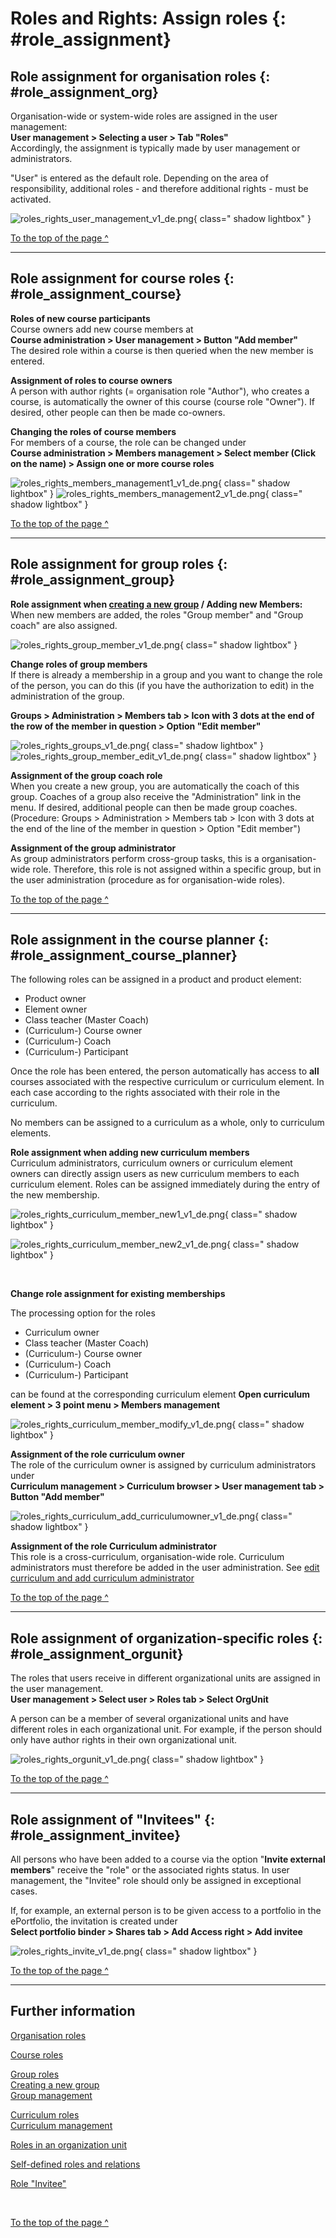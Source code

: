 # Roles and Rights: Assign roles {: #role_assignment}


## Role assignment for organisation roles {: #role_assignment_org}

Organisation-wide or system-wide roles are assigned in the user management:<br>
**User management > Selecting a user > Tab "Roles"**<br>
Accordingly, the assignment is typically made by user management or administrators.

"User" is entered as the default role. Depending on the area of responsibility, additional roles - and therefore additional rights - must be activated.

![roles_rights_user_management_v1_de.png](assets/roles_rights_user_management_v1_de.png){ class=" shadow lightbox" }

[To the top of the page ^](#role_assignment)

---

## Role assignment for course roles {: #role_assignment_course}

**Roles of new course participants**<br>
Course owners add new course members at<br>
**Course administration > User management > Button "Add member"**<br>
The desired role within a course is then queried when the new member is entered.

**Assignment of roles to course owners**<br>
A person with author rights (= organisation role "Author"), who creates a course, is automatically the owner of this course (course role "Owner"). If desired, other people can then be made co-owners.

**Changing the roles of course members**<br>
For members of a course, the role can be changed under<br>
**Course administration > Members management > Select member (Click on the name) > Assign one or more course roles**

![roles_rights_members_management1_v1_de.png](assets/roles_rights_members_management1_v1_de.png){ class=" shadow lightbox" }
![roles_rights_members_management2_v1_de.png](assets/roles_rights_members_management2_v1_de.png){ class=" shadow lightbox" }

[To the top of the page ^](#role_assignment)

---

## Role assignment for group roles {: #role_assignment_group} 

**Role assignment when [creating a new group](../groups/index.md) / Adding new Members:**<br>
When new members are added, the roles "Group member" and "Group coach" are also assigned.

![roles_rights_group_member_v1_de.png](assets/roles_rights_group_member_v1_de.png){ class=" shadow lightbox" }

**Change roles of group members**<br>
If there is already a membership in a group and you want to change the role of the person, you can do this (if you have the authorization to edit) in the administration of the group.

**Groups > Administration > Members tab > Icon with 3 dots at the end of the row of the member in question > Option "Edit member"**


![roles_rights_groups_v1_de.png](assets/roles_rights_groups_v1_de.png){ class=" shadow lightbox" }
![roles_rights_group_member_edit_v1_de.png](assets/roles_rights_group_member_edit_v1_de.png){ class=" shadow lightbox" }


**Assignment of the group coach role**<br>
When you create a new group, you are automatically the coach of this group. Coaches of a group also receive the "Administration" link in the menu. If desired, additional people can then be made group coaches.<br>
(Procedure: Groups > Administration > Members tab > Icon with 3 dots at the end of the line of the member in question > Option "Edit member")

**Assignment of the group administrator**<br>
As group administrators perform cross-group tasks, this is a organisation-wide role. Therefore, this role is not assigned within a specific group, but in the user administration (procedure as for organisation-wide roles).

[To the top of the page ^](#role_assignment)

---

## Role assignment in the course planner {: #role_assignment_course_planner}

The following roles can be assigned in a product and product element:

* Product owner
* Element owner
* Class teacher (Master Coach)
* (Curriculum-) Course owner
* (Curriculum-) Coach
* (Curriculum-) Participant

Once the role has been entered, the person automatically has access to **all** courses associated with the respective curriculum or curriculum element. In each case according to the rights associated with their role in the curriculum.

No members can be assigned to a curriculum as a whole, only to curriculum elements.

**Role assignment when adding new curriculum members**<br> 
Curriculum administrators, curriculum owners or curriculum element owners can directly assign users as new curriculum members to each curriculum element. Roles can be assigned immediately during the entry of the new membership.

![roles_rights_curriculum_member_new1_v1_de.png](assets/roles_rights_curriculum_member_new1_v1_de.png){ class=" shadow lightbox" }

![roles_rights_curriculum_member_new2_v1_de.png](assets/roles_rights_curriculum_member_new2_v1_de.png){ class=" shadow lightbox" }


<br>

**Change role assignment for existing memberships**<br>

The processing option for the roles

* Curriculum owner
* Class teacher (Master Coach)
* (Curriculum-) Course owner
* (Curriculum-) Coach
* (Curriculum-) Participant

can be found at the corresponding curriculum element **Open curriculum element > 3 point menu > Members management**

![roles_rights_curriculum_member_modify_v1_de.png](assets/roles_rights_curriculum_member_modify_v1_de.png){ class=" shadow lightbox" }


**Assignment of the role curriculum owner**<br>
The role of the curriculum owner is assigned by curriculum administrators under<br>
**Curriculum management > Curriculum browser > User management tab > Button "Add member"**

![roles_rights_curriculum_add_curriculumowner_v1_de.png](assets/roles_rights_curriculum_add_curriculumowner_v1_de.png){ class=" shadow lightbox" }


**Assignment of the role Curriculum administrator**<br>
This role is a cross-curriculum, organisation-wide role.
Curriculum administrators must therefore be added in the user administration.
See [edit curriculum and add curriculum administrator](../area_modules/Curriculum_Management.md#edit-curriculum-and-add-curriculum-administrator)

[To the top of the page ^](#role_assignment)

---

## Role assignment of organization-specific roles {: #role_assignment_orgunit} 

The roles that users receive in different organizational units are assigned in the user management.<br>
**User management > Select user > Roles tab > Select OrgUnit**

A person can be a member of several organizational units and have different roles in each organizational unit. For example, if the person should only have author rights in their own organizational unit.

![roles_rights_orgunit_v1_de.png](assets/roles_rights_orgunit_v1_de.png){ class=" shadow lightbox" }


[To the top of the page ^](#role_assignment)

---

## Role assignment of "Invitees" {: #role_assignment_invitee} 

All persons who have been added to a course via the option "**Invite external members**" receive the "role" or the associated rights status. In user management, the "Invitee" role should only be assigned in exceptional cases. 

If, for example, an external person is to be given access to a portfolio in the ePortfolio, the invitation is created under<br> 
**Select portfolio binder > Shares tab > Add Access right > Add invitee**

![roles_rights_invite_v1_de.png](assets/roles_rights_invite_v1_de.png){ class=" shadow lightbox" }


[To the top of the page ^](#role_assignment)

---

## Further information

[Organisation roles](../basic_concepts/Roles.md#organisation-wide-roles--org)<br> 

[Course roles](../basic_concepts/Roles.md#roles-in-a-course--course)<br> 

[Group roles](../basic_concepts/Roles.md#roles-in-groups--groups)<br> 
[Creating a new group](../groups/Create_Groups.md)<br> 
[Group management](../area_modules/Group_Management.md)<br>

[Curriculum roles](../basic_concepts/Roles.md#roles-in-curricula--curriculum)<br> 
[Curriculum management](../area_modules/Curriculum_Management.md)<br> 

[Roles in an organization unit](../basic_concepts/Roles.md#roles-in-an-organization--orgunit)<br> 

[Self-defined roles and relations](../basic_concepts/Roles.md#self-defined-roles-and-relations--relations)<br> 

[Role "Invitee"](../basic_concepts/Roles.md#role-invitee--invitee)<br> 

<br>

[To the top of the page ^](#role_assignment)



